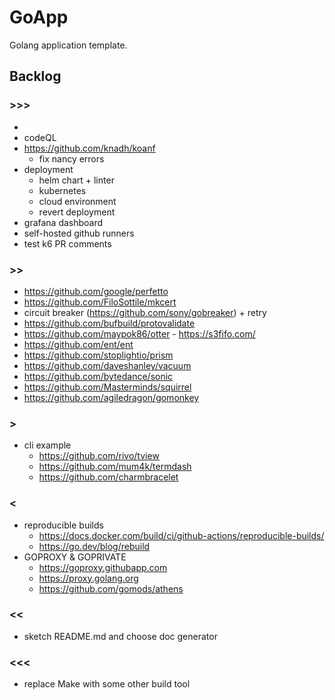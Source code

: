 # GoApp

Golang application template.

## Backlog

### >>>

+
+ codeQL
+ https://github.com/knadh/koanf
  * fix nancy errors
+ deployment
  * helm chart + linter
  * kubernetes
  * cloud environment
  * revert deployment
+ grafana dashboard
+ self-hosted github runners
+ test k6 PR comments

### >>

+ https://github.com/google/perfetto
+ https://github.com/FiloSottile/mkcert
+ circuit breaker (https://github.com/sony/gobreaker) + retry
+ https://github.com/bufbuild/protovalidate
+ https://github.com/maypok86/otter - https://s3fifo.com/
+ https://github.com/ent/ent
+ https://github.com/stoplightio/prism
+ https://github.com/daveshanley/vacuum
+ https://github.com/bytedance/sonic
+ https://github.com/Masterminds/squirrel
+ https://github.com/agiledragon/gomonkey

### >

+ cli example
  * https://github.com/rivo/tview
  * https://github.com/mum4k/termdash
  * https://github.com/charmbracelet

### <

+ reproducible builds
  * https://docs.docker.com/build/ci/github-actions/reproducible-builds/
  * https://go.dev/blog/rebuild
+ GOPROXY & GOPRIVATE
  * https://goproxy.githubapp.com
  * https://proxy.golang.org
  * https://github.com/gomods/athens

### <<

+ sketch README.md and choose doc generator

### <<<

+ replace Make with some other build tool
